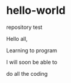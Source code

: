 # hello-world
repository test

Hello all,

Learning to program 

I will soon be able to 

do all the coding
